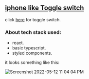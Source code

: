 ## [iphone like Toggle switch]( https://t-divya.github.io/toggle-switch/)
click [here]( https://t-divya.github.io/toggle-switch/) for toggle switch.

### About tech stack used:
- react.
- basic typescript.
- styled components.

it looks something like this:

![Screenshot 2022-05-12 11 04 04 PM](https://user-images.githubusercontent.com/40967002/168175499-92cb5fb1-04a6-4c75-89ca-c9029c21d1e4.png)
